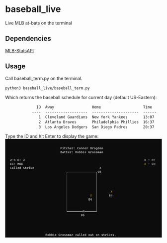 # baseball_live
Live MLB at-bats on the terminal

## Dependencies
[MLB-StatsAPI](https://github.com/toddrob99/MLB-StatsAPI)

## Usage
Call baseball_term.py on the terminal. 
```
python3 baseball_live/baseball_term.py
```
Which returns the baseball schedule for current day (default US-Eastern):
```
              ID  Away                 Home                   Time
            ----  -------------------  ---------------------  ------
               1  Cleveland Guardians  New York Yankees       13:07
               2  Atlanta Braves       Philadelphia Phillies  16:37
               3  Los Angeles Dodgers  San Diego Padres       20:37
```
Type the ID and hit Enter to display the game:
![alt text](figures/example.png)
